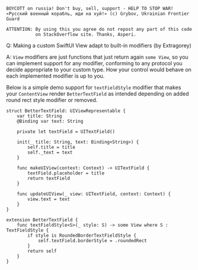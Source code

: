```
BOYCOTT on russia! Don't buy, sell, support - HELP TO STOP WAR!
«Русский военный корабль, иди на хуй!» (c) Grybov, Ukrainian Frontier Guard

ATTENTION: By using this you agree do not repost any part of this code
           on StackOverflow site. Thanks, Asperi.
```

Q: Making a custom SwiftUI View adapt to built-in modifiers (by Extragorey)

A: `View` modifiers are just functions that just return again `some View`, so you can implement support for any modifier, conforming to any protocol you decide appropriate to your custom type. How your control would behave on each implemented modifier is up to you.

Below is a simple demo support for `textFieldStyle` modifier that makes your `ContentView` render `BetterTextField` as intended depending on added round rect style modifier or removed.


    struct BetterTextField: UIViewRepresentable {
        var title: String
        @Binding var text: String
    
        private let textField = UITextField()
    
        init(_ title: String, text: Binding<String>) {
            self.title = title
            self._text = text
        }
    
        func makeUIView(context: Context) -> UITextField {
            textField.placeholder = title
            return textField
        }
    
        func updateUIView(_ view: UITextField, context: Context) {
            view.text = text
        }
    }
    
    extension BetterTextField {
        func textFieldStyle<S>(_ style: S) -> some View where S : TextFieldStyle {
            if style is RoundedBorderTextFieldStyle {
                self.textField.borderStyle = .roundedRect
            }
            return self
        }
    }

